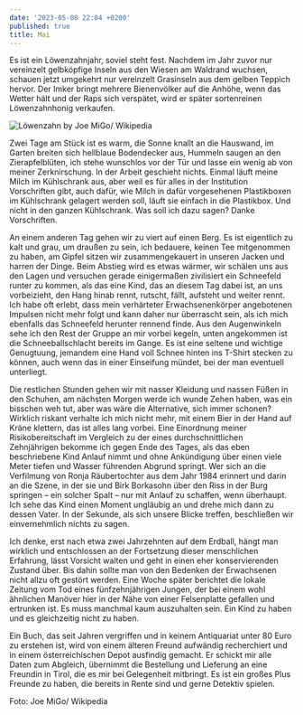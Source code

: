 ```yaml
---
date: '2023-05-08 22:04 +0200'
published: true
title: Mai
---
```

Es ist ein Löwenzahnjahr, soviel steht fest. Nachdem im Jahr zuvor nur vereinzelt gelbköpfige Inseln aus den Wiesen am Waldrand wuchsen, schauen jetzt umgekehrt nur vereinzelt Grasinseln aus dem gelben Teppich hervor. Der Imker bringt mehrere Bienenvölker auf die Anhöhe, wenn das Wetter hält und der Raps sich verspätet, wird er später sortenreinen Löwenzahnhonig verkaufen.

![Löwenzahn by Joe MiGo/ Wikipedia]({{site.baseurl}}/uploads/Loewenzahn.jpg)


Zwei Tage am Stück ist es warm, die Sonne knallt an die Hauswand, im Garten breiten sich hellblaue Bodendecker aus, Hummeln saugen an den Zierapfelblüten, ich stehe wunschlos vor der Tür und lasse ein wenig ab von meiner Zerknirschung. In der Arbeit geschieht nichts. Einmal läuft meine Milch im Kühlschrank aus, aber weil es für alles in der Institution Vorschriften gibt, auch dafür, wie Milch in dafür vorgesehenen Plastikboxen im Kühlschrank gelagert werden soll, läuft sie einfach in die Plastikbox. Und nicht in den ganzen Kühlschrank. Was soll ich dazu sagen? Danke Vorschriften. 

An einem anderen Tag gehen wir zu viert auf einen Berg. Es ist eigentlich zu kalt und grau, um draußen zu sein, ich bedauere, keinen Tee mitgenommen zu haben, am Gipfel sitzen wir zusammengekauert in unseren Jacken und harren der Dinge. Beim Abstieg wird es etwas wärmer, wir schälen uns aus den Lagen und versuchen gerade einigermaßen zivilisiert ein Schneefeld runter zu kommen, als das eine Kind, das an diesem Tag dabei ist, an uns vorbeizieht, den Hang hinab rennt, rutscht, fällt, aufsteht und weiter rennt. Ich habe oft erlebt, dass mein verhärteter Erwachsenenkörper angebotenen Impulsen nicht mehr folgt und kann daher nur überrascht sein, als ich mich ebenfalls das Schneefeld herunter rennend finde. Aus den Augenwinkeln sehe ich den Rest der Gruppe an mir vorbei kegeln, unten angekommen ist die Schneeballschlacht bereits im Gange. Es ist eine seltene und wichtige Genugtuung, jemandem eine Hand voll Schnee hinten ins T-Shirt stecken zu können, auch wenn das in einer Einseifung mündet, bei der man eventuell unterliegt. 

Die restlichen Stunden gehen wir mit nasser Kleidung und nassen Füßen in den Schuhen, am nächsten Morgen werde ich wunde Zehen haben, was ein bisschen weh tut, aber was wäre die Alternative, sich immer schonen? Wirklich riskant verhalte ich mich nicht mehr, mit einem Bier in der Hand auf Kräne klettern, das ist alles lang vorbei. Eine Einordnung meiner Risikobereitschaft im Vergleich zu der eines durchschnittlichen Zehnjährigen bekomme ich gegen Ende des Tages, als das eben beschriebene Kind Anlauf nimmt und ohne Ankündigung über einen viele Meter tiefen und Wasser führenden Abgrund springt. Wer sich an die Verfilmung von Ronja Räubertochter aus dem Jahr 1984 erinnert und darin an die Szene, in der sie und Birk Borkasohn über den Riss in der Burg springen – ein solcher Spalt – nur mit Anlauf zu schaffen, wenn überhaupt. Ich sehe das Kind einen Moment ungläubig an und drehe mich dann zu dessen Vater. In der Sekunde, als sich unsere Blicke treffen, beschließen wir einvernehmlich nichts zu sagen. 

Ich denke, erst nach etwa zwei Jahrzehnten auf dem Erdball, hängt man wirklich und entschlossen an der Fortsetzung dieser menschlichen Erfahrung, lässt Vorsicht walten und geht in einen eher konservierenden Zustand über. Bis dahin sollte man von den Bedenken der Erwachsenen nicht allzu oft gestört werden. Eine Woche später berichtet die lokale Zeitung vom Tod eines fünfzehnjährigen Jungen, der bei einem wohl ähnlichen Manöver hier in der Nähe von einer Felsenplatte gefallen und ertrunken ist. Es muss manchmal kaum auszuhalten sein. Ein Kind zu haben und es gleichzeitig nicht zu haben.

Ein Buch, das seit Jahren vergriffen und in keinem Antiquariat unter 80 Euro zu erstehen ist, wird von einem älteren Freund aufwändig recherchiert und in einem österreichischen Depot ausfindig gemacht. Er schickt mir alle Daten zum Abgleich, übernimmt die Bestellung und Lieferung an eine Freundin in Tirol, die es mir bei Gelegenheit mitbringt. Es ist ein großes Plus Freunde zu haben, die bereits in Rente sind und gerne Detektiv spielen.

Foto: Joe MiGo/ Wikipedia

